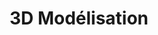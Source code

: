 ﻿---
title: 3D Modélisation
type: docs
weight: 70
url: /fr/net/3d-modeling/
description: Articles sur la modélisation 3D dans Aspose.3D for .NET.
---
